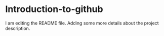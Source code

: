# Introduction-to-github
I am editing the README file. Adding some more details about the project description.
